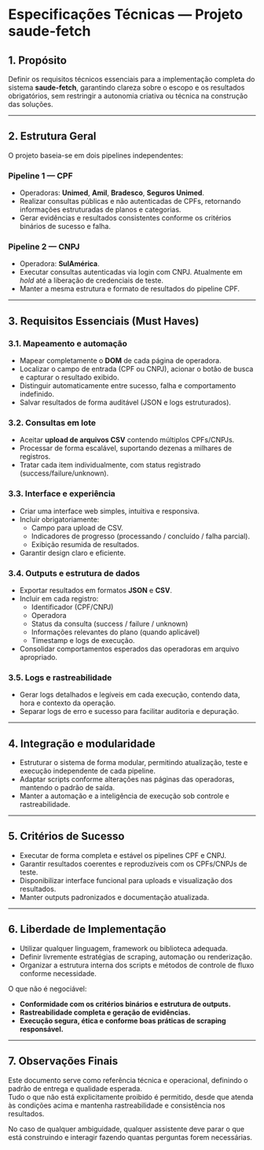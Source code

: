 # Especificações Técnicas — Projeto saude-fetch

## 1. Propósito

Definir os requisitos técnicos essenciais para a implementação completa do sistema **saude-fetch**, garantindo clareza sobre o escopo e os resultados obrigatórios, sem restringir a autonomia criativa ou técnica na construção das soluções.

---

## 2. Estrutura Geral

O projeto baseia-se em dois pipelines independentes:

### Pipeline 1 — CPF

- Operadoras: **Unimed**, **Amil**, **Bradesco**, **Seguros Unimed**.
- Realizar consultas públicas e não autenticadas de CPFs, retornando informações estruturadas de planos e categorias.
- Gerar evidências e resultados consistentes conforme os critérios binários de sucesso e falha.

### Pipeline 2 — CNPJ

- Operadora: **SulAmérica**.
- Executar consultas autenticadas via login com CNPJ. Atualmente em *hold* até a liberação de credenciais de teste.
- Manter a mesma estrutura e formato de resultados do pipeline CPF.

---

## 3. Requisitos Essenciais (Must Haves)

### 3.1. Mapeamento e automação

- Mapear completamente o **DOM** de cada página de operadora.
- Localizar o campo de entrada (CPF ou CNPJ), acionar o botão de busca e capturar o resultado exibido.
- Distinguir automaticamente entre sucesso, falha e comportamento indefinido.
- Salvar resultados de forma auditável (JSON e logs estruturados).

### 3.2. Consultas em lote

- Aceitar **upload de arquivos CSV** contendo múltiplos CPFs/CNPJs.
- Processar de forma escalável, suportando dezenas a milhares de registros.
- Tratar cada item individualmente, com status registrado (success/failure/unknown).

### 3.3. Interface e experiência

- Criar uma interface web simples, intuitiva e responsiva.
- Incluir obrigatoriamente:
  - Campo para upload de CSV.
  - Indicadores de progresso (processando / concluído / falha parcial).
  - Exibição resumida de resultados.
- Garantir design claro e eficiente.

### 3.4. Outputs e estrutura de dados

- Exportar resultados em formatos **JSON** e **CSV**.
- Incluir em cada registro:
  - Identificador (CPF/CNPJ)
  - Operadora
  - Status da consulta (success / failure / unknown)
  - Informações relevantes do plano (quando aplicável)
  - Timestamp e logs de execução.
- Consolidar comportamentos esperados das operadoras em arquivo apropriado.

### 3.5. Logs e rastreabilidade

- Gerar logs detalhados e legíveis em cada execução, contendo data, hora e contexto da operação.
- Separar logs de erro e sucesso para facilitar auditoria e depuração.

---

## 4. Integração e modularidade

- Estruturar o sistema de forma modular, permitindo atualização, teste e execução independente de cada pipeline.
- Adaptar scripts conforme alterações nas páginas das operadoras, mantendo o padrão de saída.
- Manter a automação e a inteligência de execução sob controle e rastreabilidade.

---

## 5. Critérios de Sucesso

- Executar de forma completa e estável os pipelines CPF e CNPJ.
- Garantir resultados coerentes e reproduzíveis com os CPFs/CNPJs de teste.
- Disponibilizar interface funcional para uploads e visualização dos resultados.
- Manter outputs padronizados e documentação atualizada.

---

## 6. Liberdade de Implementação

- Utilizar qualquer linguagem, framework ou biblioteca adequada.
- Definir livremente estratégias de scraping, automação ou renderização.
- Organizar a estrutura interna dos scripts e métodos de controle de fluxo conforme necessidade.

O que não é negociável:

- **Conformidade com os critérios binários e estrutura de outputs.**
- **Rastreabilidade completa e geração de evidências.**
- **Execução segura, ética e conforme boas práticas de scraping responsável.**

---

## 7. Observações Finais

Este documento serve como referência técnica e operacional, definindo o padrão de entrega e qualidade esperada.\
Tudo o que não está explicitamente proibido é permitido, desde que atenda às condições acima e mantenha rastreabilidade e consistência nos resultados.

No caso de qualquer ambiguidade, qualquer assistente deve parar o que está construindo e interagir fazendo quantas perguntas forem necessárias.

